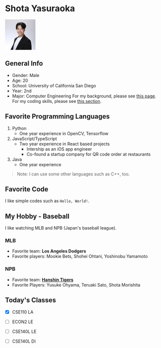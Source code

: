 # Shota Yasuraoka

<img src="ビジネス写真.jpg" alt="My Picture" width="100"/>

## General Info

- Gender: Male
- Age: 20
- School: University of California San Diego
- Year: 2nd
- Major: Computer Engineering
For my background, please see [this page](README.md).
For my coding skills, please see [this section](#favorite-programming-languages).

## Favorite Programming Languages

1. Python
   - One year experience in OpenCV, Tensorflow
2. JavaScript/TypeScript
   - Two year experience in React based projects
     - Intership as an iOS app engineer
     - Co-found a startup company for QR code order at restaurants
3. Java
   - One year experience

> Note: I can use some other languages such as C++, too.

## Favorite Code

I like simple codes such as `Hello, World!`.
  
## My Hobby - Baseball

I like watching MLB and NPB (Japan's baseball league).

### MLB
- Favorite team: **Los Angeles Dodgers**
- Favorite players: Mookie Bets, Shohei Ohtani, Yoshinobu Yamamoto

### NPB
- Favorite team: **[Hanshin Tigers](https://hanshintigers.jp/)**
- Favorite Players: Yusuke Ohyama, Teruaki Sato, Shota Morishita 

## Today's Classes

- [x] CSE110 LA
- [ ] ECON2 LE
- [ ] CSE140L LE
- [ ] CSE140L DI



